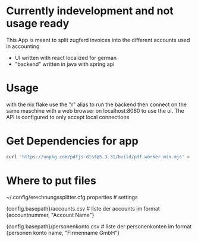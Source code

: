 # Currently indevelopment and not usage ready
This App is meant to split zugferd invoices into the different accounts used in accounting
- UI written with react localized for german
- "backend" written in java with spring api
# Usage
with the nix flake use the "r" alias to run the backend
then connect on the same maschine with a web browser on localhost:8080
to use the ui. The API is configured to only accept local connections
# Get Dependencies for app
```bash
curl 'https://unpkg.com/pdfjs-dist@5.3.31/build/pdf.worker.min.mjs' > ./src/main/resources/static/pdf.worker.min.mjs
```
# Where to put files
~/.config/erechnungssplitter.cfg.properties # settings

{config.basepath}/accounts.csv  # liste der accounts im format {accountnummer, "Account Name"}

{config.basepath}/personenkonto.csv  # liste der personenkonten im format {personen konto name, "Firmenname GmbH"}
